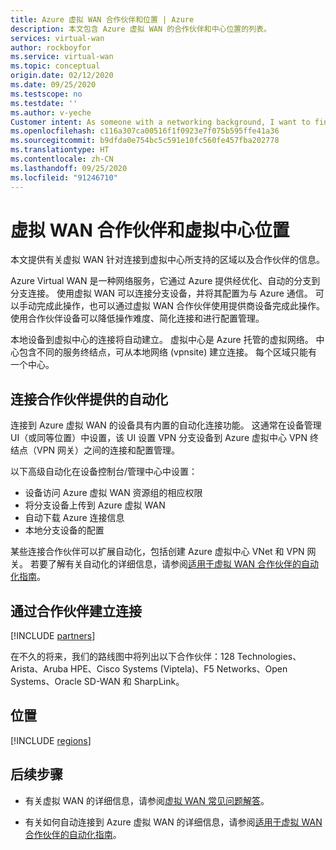 ```yaml
---
title: Azure 虚拟 WAN 合作伙伴和位置 | Azure
description: 本文包含 Azure 虚拟 WAN 的合作伙伴和中心位置的列表。
services: virtual-wan
author: rockboyfor
ms.service: virtual-wan
ms.topic: conceptual
origin.date: 02/12/2020
ms.date: 09/25/2020
ms.testscope: no
ms.testdate: ''
ms.author: v-yeche
Customer intent: As someone with a networking background, I want to find a Virtual WAN partner
ms.openlocfilehash: c116a307ca00516f1f0923e7f075b595ffe41a36
ms.sourcegitcommit: b9dfda0e754bc5c591e10fc560fe457fba202778
ms.translationtype: HT
ms.contentlocale: zh-CN
ms.lasthandoff: 09/25/2020
ms.locfileid: "91246710"
---
```

# <a name="virtual-wan-partners-and-virtual-hub-locations"></a>虚拟 WAN 合作伙伴和虚拟中心位置

本文提供有关虚拟 WAN 针对连接到虚拟中心所支持的区域以及合作伙伴的信息。

Azure Virtual WAN 是一种网络服务，它通过 Azure 提供经优化、自动的分支到分支连接。 使用虚拟 WAN 可以连接分支设备，并将其配置为与 Azure 通信。 可以手动完成此操作，也可以通过虚拟 WAN 合作伙伴使用提供商设备完成此操作。 使用合作伙伴设备可以降低操作难度、简化连接和进行配置管理。

本地设备到虚拟中心的连接将自动建立。 虚拟中心是 Azure 托管的虚拟网络。 中心包含不同的服务终结点，可从本地网络 (vpnsite) 建立连接。 每个区域只能有一个中心。

<!--CORRECT ON an Azure managed-->

<a name="automation"></a>
## <a name="automation-from-connectivity-partners"></a>连接合作伙伴提供的自动化

连接到 Azure 虚拟 WAN 的设备具有内置的自动化连接功能。 这通常在设备管理 UI（或同等位置）中设置，该 UI 设置 VPN 分支设备到 Azure 虚拟中心 VPN 终结点（VPN 网关）之间的连接和配置管理。

以下高级自动化在设备控制台/管理中心中设置：

* 设备访问 Azure 虚拟 WAN 资源组的相应权限
* 将分支设备上传到 Azure 虚拟 WAN
* 自动下载 Azure 连接信息
* 本地分支设备的配置 

某些连接合作伙伴可以扩展自动化，包括创建 Azure 虚拟中心 VNet 和 VPN 网关。 若要了解有关自动化的详细信息，请参阅[适用于虚拟 WAN 合作伙伴的自动化指南](virtual-wan-configure-automation-providers.md)。

<a name="partners"></a>
## <a name="connectivity-through-partners"></a>通过合作伙伴建立连接

[!INCLUDE [partners](../../includes/virtual-wan-partners-include.md)]

在不久的将来，我们的路线图中将列出以下合作伙伴：128 Technologies、Arista、Aruba HPE、Cisco Systems (Viptela)、F5 Networks、Open Systems、Oracle SD-WAN 和 SharpLink。

<a name="locations"></a>
## <a name="locations"></a>位置

[!INCLUDE [regions](../../includes/virtual-wan-regions-include.md)]

## <a name="next-steps"></a>后续步骤

* 有关虚拟 WAN 的详细信息，请参阅[虚拟 WAN 常见问题解答](virtual-wan-faq.md)。

* 有关如何自动连接到 Azure 虚拟 WAN 的详细信息，请参阅[适用于虚拟 WAN 合作伙伴的自动化指南](virtual-wan-configure-automation-providers.md)。

<!-- Update_Description: update meta properties, wording update, update link -->